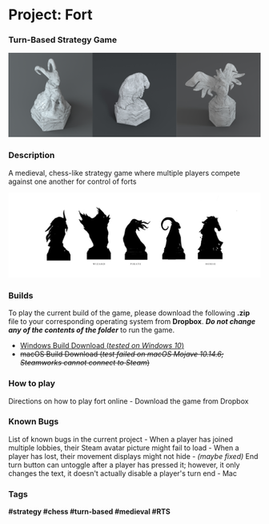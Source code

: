# Project: Fort
### Turn-Based Strategy Game

![3D Piece Models](/Images/piece_models.png)

### Description
A medieval, chess-like strategy game where multiple players compete against one another for control of forts

![Piece Silhouette](/Images/piece_silhouette.jpg)

### Builds
To play the current build of the game, please download the following **.zip** file to your corresponding operating system from **Dropbox**. ***Do not change any of the contents of the folder*** to run the game.
- [Windows Build Download (*tested on Windows 10*)](https://www.dropbox.com/s/hqdcxf1a9i8jc76/Windows.zip?dl=0 "Windows.zip download")
- ~~macOS Build Download (*test failed on macOS Mojave 10.14.6; Steamworks cannot connect to Steam*)~~


### How to play
Directions on how to play fort online
	- Download the game from Dropbox


### Known Bugs
List of known bugs in the current project
	- When a player has joined multiple lobbies, their Steam avatar picture might fail to load
	- When a player has lost, their movement displays might not hide
	- *(maybe fixed)* End turn button can untoggle after a player has pressed it; however, it only changes the text, it doesn't actually disable a player's turn end
	- Mac 


### Tags
<strong>#strategy #chess #turn-based #medieval #RTS</strong>